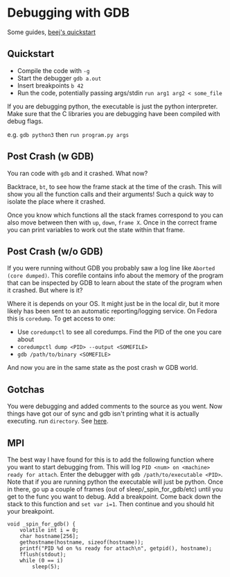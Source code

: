 # Debugging with GDB

Some guides, [beej's quickstart](https://beej.us/guide/bggdb/)

## Quickstart
* Compile the code with `-g`
* Start the debugger `gdb a.out`
* Insert breakpoints `b 42`
* Run the code, potentially passing args/stdin `run arg1 arg2 < some_file`

If you are debugging python, the executable is just the python interpreter. Make sure that the C libraries you are debugging have been compiled with debug flags.

e.g. `gdb python3` then `run program.py args`

## Post Crash (w GDB)

You ran code with `gdb` and it crashed. What now?

Backtrace, `bt`, to see how the frame stack at the time of the crash. This will show you all the function calls and their arguments! Such a quick way to isolate the place where it crashed.

Once you know which functions all the stack frames correspond to you can also move between then with `up`, `down`, `frame X`. Once in the correct frame you can print variables to work out the state within that frame.

## Post Crash (w/o GDB)

If you were running without GDB you probably saw a log line like `Aborted (core dumped)`. This corefile contains info about the memory of the program that can be inspected by GDB to learn about the state of the program when it crashed. But where is it?

Where it is depends on your OS. It might just be in the local dir, but it more likely has been sent to an automatic reporting/logging service. On Fedora this is `coredump`. To get access to one:

* Use `coredumpctl` to see all coredumps. Find the PID of the one you care about
* `coredumpctl dump <PID> --output <SOMEFILE>`
* `gdb /path/to/binary <SOMEFILE>`

And now you are in the same state as the post crash w GDB world.

## Gotchas

You were debugging and added comments to the source as you went. Now things have got our of sync and gdb isn't printing what it is actually executing. run `directory`. See [here](https://stackoverflow.com/questions/4118207/how-to-reload-source-files-in-gdb).

## MPI

The best way I have found for this is to add the following function where you want to start debugging from. This will log `PID <num> on <machine> ready for attach`. Enter the debugger with `gdb /path/to/executable <PID>`. Note that if you are running python the executable will just be python. Once in there, go up a couple of frames (out of sleep/_spin_for_gdb/etc) until you get to the func you want to debug. Add a breakpoint. Come back down the stack to this function and `set var i=1`. Then continue and you should hit your breakpoint.
```
void _spin_for_gdb() {
    volatile int i = 0;
    char hostname[256];
    gethostname(hostname, sizeof(hostname));
    printf("PID %d on %s ready for attach\n", getpid(), hostname);
    fflush(stdout);
    while (0 == i)
        sleep(5);
```
